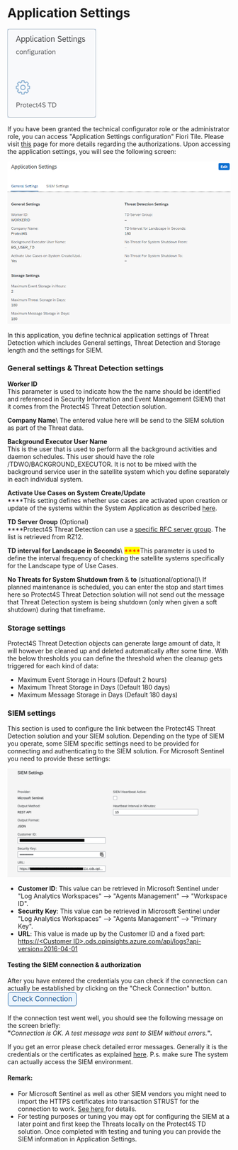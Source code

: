 # Application Settings

![Application Settings configuration](<../.gitbook/assets/image (29).png>)

If you have been granted the technical configurator role or the administrator role, you can access "Application Settings configuration" Fiori Tile. Please visit [this](systems-in-threat-detection/system-configuration-fiori-application/users-and-authorizations/authorizations.md) page for more details regarding the authorizations. Upon accessing the application settings, you will see the following screen:

![General settings](<../.gitbook/assets/image (20).png>)

In this application, you define technical application settings of Threat Detection which includes General settings, Threat Detection and Storage length and the settings for SIEM.

### **General settings & Threat Detection settings**

**Worker ID**\
This parameter is used to indicate how the the name should be identified and referenced in Security Information and Event Management (SIEM) that it comes from the Protect4S Threat Detection solution.

**Company Name**\ <mark style="color:red;"></mark>The entered value here will be send to the SIEM solution as part of the Threat data.

**Background Executor User Name**\
This is the user that is used to perform all the background activities and daemon schedules. This user should have the role /TDWO/BACKGROUND\_EXECUTOR. It is not to be mixed with the background service user in the satellite system which you define separately in each individual system.

**Activate Use Cases on System Create/Update**\
****This setting defines whether use cases are activated upon creation or update of the systems within the System Application as described [here](systems-in-threat-detection/system-configuration-fiori-application/).

**TD Server Group** (Optional)\
****Protect4S Threat Detection can use a [specific RFC server group](troubleshooting/using-server-groups.md). The list is retrieved from RZ12.

**TD interval for Landscape in Seconds**\ <mark style="color:red;">****</mark>This parameter is used to define the interval frequency of checking the satellite systems specifically for the Landscape type of Use Cases.&#x20;

**No Threats for System Shutdown from** & **to** (situational/optional)\ <mark style="color:red;"></mark>If planned maintenance is scheduled, you can enter the stop and start times here so Protect4S Threat Detection solution will not send out the message that Threat Detection system is being shutdown (only when given a soft shutdown) during that timeframe.

### **Storage settings**

Protect4S Threat Detection objects can generate large amount of data, It will however be cleaned up and deleted automatically after some time. With the below thresholds you can define the threshold when the cleanup gets triggered for each kind of data:

* Maximum Event Storage in Hours (Default 2 hours)
* Maximum Threat Storage in Days (Default 180 days)
* Maximum Message Storage in Days (Default 180 days)

### SIEM settings

This section is used to configure the link between the Protect4S Threat Detection solution and your SIEM solution. Depending on the type of SIEM you operate, some SIEM specific settings need to be provided for connecting and authenticating to the SIEM solution. For Microsoft Sentinel you need to provide these settings:

![](<../.gitbook/assets/image (41).png>)

* **Customer ID**: This value can be retrieved in Microsoft Sentinel under "Log Analytics Workspaces" --> "Agents Management" --> "Workspace ID".
* **Security Key**: This value can be retrieved in Microsoft Sentinel under "Log Analytics Workspaces" --> "Agents Management" --> "Primary Key".
* **URL**: This value is made up by the Customer ID and a fixed part: [https://\<Customer ID>.ods.opinsights.azure.com/api/logs?api-version=2016-04-01](../technical-setup/installation/https:/%3CCustomer\_ID%3E.ods.opinsights.azure.com/api/logs)

#### Testing the SIEM connection & authorization

After you have entered the credentials you can check if the connection can actually be established by clicking on the "Check Connection" button. ![](<../.gitbook/assets/image (7).png>)

If the connection test went well, you should see the following message on the screen briefly:\
**"**_Connection is OK. A test message was sent to SIEM without errors._**".**

If you get an error please check detailed error messages. Generally it is the credentials or the certificates as explained [here](troubleshooting/siem-certificates.md). P.s. make sure The system can actually access the SIEM environment.

#### **Remark:**

* For Microsoft Sentinel as well as other SIEM vendors you might need to import the HTTPS certificates into transaction STRUST for the connection to work. [See here ](troubleshooting/siem-certificates.md)for details.
* For testing purposes or tuning you may opt for configuring the SIEM at a later point and first keep the Threats locally on the Protect4S TD solution. Once completed with testing and tuning you can provide the SIEM information in Application Settings.
